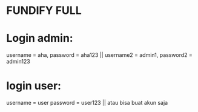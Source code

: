 # FUNDIFY FULL 

# Login admin: 
username = aha,
password = aha123 ||
username2 = admin1,
password2 = admin123

# login user:
username = user
password = user123 || 
atau bisa buat akun saja

